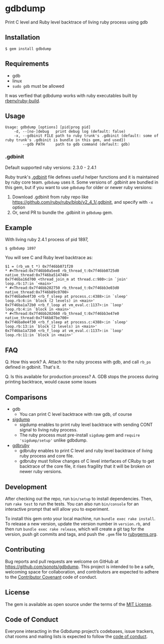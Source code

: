 # gdbdump

Print C level and Ruby level backtrace of living ruby process using gdb

## Installation

```
$ gem install gdbdump
```

## Requirements

* gdb
* linux
* `sudo gdb` must be allowed

It was verfied that gdbdump works with ruby executables built by [rbenv/ruby-build](https://github.com/rbenv/ruby-build).

## Usage

```
Usage: gdbdump [options] [pid|prog pid]
    -d, --[no-]debug   print debug log (default: false)
    -x, --gdbinit FILE path to ruby trunk's .gdbinit (default: some of ruby trunk's .gdbinit is bundle in this gem, and used})
        --gdb PATH     path to gdb command (default: gdb)
```

### .gdbinit

Default supported ruby versions: 2.3.0 - 2.4.1

Ruby trunk's [.gdbinit](https://github.com/ruby/ruby/blob/trunk/.gdbinit) file defines useful helper functions and it is maintained by ruby core team. `gdbdump` uses it.
Some versions of .gdbinit are bundled in this gem, but if you want to use `gdbdump` for older or newer ruby versions:

1. Download .gdbinit from ruby repo like https://github.com/ruby/ruby/blob/v2_4_1/.gdbinit, and specify with `-x` option
2. Or, send PR to bundle the .gdbinit in `gdbdump` gem.

## Example

With living ruby 2.4.1 process of pid 1897,

```
$ gdbdump 1897
```

You will see C and Ruby level backtrace as:

```
$1 = (rb_vm_t *) 0x7f46bb071f20
* #<Thread:0x7f46bb0a5ee8 rb_thread_t:0x7f46bb0725d0 native_thread:0x7f46ba514740>
0x7f46ba16d700 <thread_join_m at thread.c:980>:in `join'
loop.rb:17:in `<main>'
* #<Thread:0x7f46bb202750 rb_thread_t:0x7f46bb3e03d0 native_thread:0x7f46b89c0700>
0x7f46ba0e4f30 <rb_f_sleep at process.c:4388>:in `sleep'
loop.rb:6:in `block (2 levels) in <main>'
0x7f46ba1a72b0 <rb_f_loop at vm_eval.c:1137>:in `loop'
loop.rb:4:in `block in <main>'
* #<Thread:0x7f46bb202660 rb_thread_t:0x7f46bb3e47e0 native_thread:0x7f46b87be700>
0x7f46ba0e4f30 <rb_f_sleep at process.c:4388>:in `sleep'
loop.rb:13:in `block (2 levels) in <main>'
0x7f46ba1a72b0 <rb_f_loop at vm_eval.c:1137>:in `loop'
loop.rb:11:in `block in <main>'
```

## FAQ

Q. How this work?
A. Attach to the ruby process with gdb, and call `rb_ps` defined in gdbinit. That's it.

Q. Is this available for production process?
A. GDB stops the process during printing backtrace, would cause some issues

## Comparisons

* gdb
  * You can print C level backtrace with raw gdb, of course
* [sigdump](https://github.com/frsyuki/sigdump)
  * sigdump enables to print ruby level backtrace with sending CONT signal to living ruby process.
  * The ruby process must pre-install `sigdump` gem and `require 'sigdump/setup'` unlike gdbdump.
* [gdbruby](https://github.com/gunyarakun/gdbruby)
  * gdbruby enables to print C level and ruby level backtrace of living ruby process and core file.
  * gdbruby must follow changes of C level interfaces of CRuby to get backtrace of the core file, it rises fragility that it will be broken on newer ruby versions.

## Development

After checking out the repo, run `bin/setup` to install dependencies. Then, run `rake test` to run the tests. You can also run `bin/console` for an interactive prompt that will allow you to experiment.

To install this gem onto your local machine, run `bundle exec rake install`. To release a new version, update the version number in `version.rb`, and then run `bundle exec rake release`, which will create a git tag for the version, push git commits and tags, and push the `.gem` file to [rubygems.org](https://rubygems.org).

## Contributing

Bug reports and pull requests are welcome on GitHub at https://github.com/sonots/gdbdump. This project is intended to be a safe, welcoming space for collaboration, and contributors are expected to adhere to the [Contributor Covenant](http://contributor-covenant.org) code of conduct.

## License

The gem is available as open source under the terms of the [MIT License](http://opensource.org/licenses/MIT).

## Code of Conduct

Everyone interacting in the Gdbdump project’s codebases, issue trackers, chat rooms and mailing lists is expected to follow the [code of conduct](https://github.com/[USERNAME]/gdbdump/blob/master/CODE_OF_CONDUCT.md).
